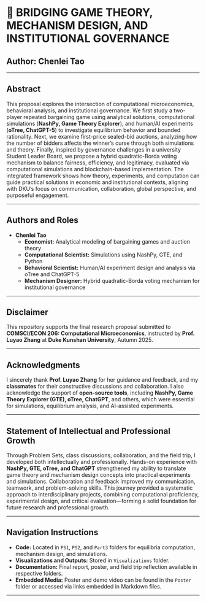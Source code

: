 # 🌟 BRIDGING GAME THEORY, MECHANISM DESIGN, AND INSTITUTIONAL GOVERNANCE  
## Author: Chenlei Tao

---

## **Abstract**  
This proposal explores the intersection of computational microeconomics, behavioral analysis, and institutional governance. We first study a two-player repeated bargaining game using analytical solutions, computational simulations (**NashPy, Game Theory Explorer**), and human/AI experiments (**oTree, ChatGPT-5**) to investigate equilibrium behavior and bounded rationality. Next, we examine first-price sealed-bid auctions, analyzing how the number of bidders affects the winner’s curse through both simulations and theory. Finally, inspired by governance challenges in a university Student Leader Board, we propose a hybrid quadratic-Borda voting mechanism to balance fairness, efficiency, and legitimacy, evaluated via computational simulations and blockchain-based implementation. The integrated framework shows how theory, experiments, and computation can guide practical solutions in economic and institutional contexts, aligning with DKU’s focus on communication, collaboration, global perspective, and purposeful engagement.

---

## **Authors and Roles**  
- **Chenlei Tao**  
  - **Economist:** Analytical modeling of bargaining games and auction theory  
  - **Computational Scientist:** Simulations using NashPy, GTE, and Python  
  - **Behavioral Scientist:** Human/AI experiment design and analysis via oTree and ChatGPT-5  
  - **Mechanism Designer:** Hybrid quadratic-Borda voting mechanism for institutional governance  

---

## **Disclaimer**  
This repository supports the final research proposal submitted to **COMSCI/ECON 206: Computational Microeconomics**, instructed by **Prof. Luyao Zhang** at **Duke Kunshan University**, Autumn 2025.

---

## **Acknowledgments**  
I sincerely thank **Prof. Luyao Zhang** for her guidance and feedback, and my **classmates** for their constructive discussions and collaboration. I also acknowledge the support of **open-source tools**, including **NashPy, Game Theory Explorer (GTE), oTree, ChatGPT**, and others, which were essential for simulations, equilibrium analysis, and AI-assisted experiments.

---

## **Statement of Intellectual and Professional Growth**  
Through Problem Sets, class discussions, collaboration, and the field trip, I developed both intellectually and professionally. Hands-on experience with **NashPy, GTE, oTree, and ChatGPT** strengthened my ability to translate game theory and mechanism design concepts into practical experiments and simulations. Collaboration and feedback improved my communication, teamwork, and problem-solving skills. This journey provided a systematic approach to interdisciplinary projects, combining computational proficiency, experimental design, and critical evaluation—forming a solid foundation for future research and professional growth.


---

## **Navigation Instructions**  
- **Code:** Located in `PS1`, `PS2`, and `Part3` folders for equilibria computation, mechanism design, and simulations.  
- **Visualizations and Outputs:** Stored in `Visualizations` folder.  
- **Documentation:** Final report, poster, and field trip reflection available in respective folders.  
- **Embedded Media:** Poster and demo video can be found in the `Poster` folder or accessed via links embedded in Markdown files.

---

